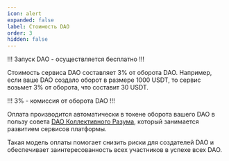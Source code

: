 ```yaml
---
icon: alert
expanded: false
label: Стоимость DAO
order: 3
hidden: false
---
```

!!! Запуск DAO - 
осуществляется бесплатно
!!!

Стоимость сервиса DAO составляет 3% от оборота DAO. Например, если ваше DAO создало оборот в размере 1000 USDT, то сервис возьмет 3% от оборота, что составит 30 USDT. 


!!! 3% - 
комиссия от оборота DAO
!!!


Оплата производится автоматически в токене оборота вашего DAO в пользу совета <a href="https://t.me/intellect_run">DAO Коллективного Разума</a>, который занимается развитием сервисов платформы. 

Такая модель оплаты помогает снизить риски для создателей DAO и обеспечивает заинтересованность всех участников в успехе всех DAO.


<!-- 
!!! Важно!
Каждому участнику DAO необходимы ресурсы CPU, NET и RAM блокчейна UNI для совершения транзакций в сети. 
!!!

Участие в DAO для каждого участника требует наличия ресурсов блокчейна. Ресурсы арендуется каждым участником в токене оборота DAO. 
 -->

<!-- 
В блокчейне UNI каждый пользователь может создать DAO. Однако, для запуска DAO необходимо пройти интервью и получить одобрение совета DAO Коллективного Разума. Главная цель интервью - убедиться в том, что инструменты, используемые в рамках DAO, будут использоваться во благо.



Каждый обладатель аккаунта в блокчейне UNI может создать своё DAO. 

Запуск DAO осуществляется бесплатно после интервью с организатором DAO. 

Интервью необходимо, чтобы финансовые инструменты DAO использовались во благо. 

Валидация запуска осуществляется сообществом обладателей POWER UNIDAO.  

Порядок в очереди определяется количеством POWER в UNIDAO. 

Квота регистраций: 3 DAO в месяц

Живая очередь на запуск DAO. 

Оплата сервиса DAO осуществляется в размере 3% от оборота DAO. 

Если ваше DAO создало оборот в размере 1000 единиц, мы возьмем 3% от оборота, то есть 30 единиц. 

Такая модель оплаты позволяет снизить риски для создателей DAO.


 -->